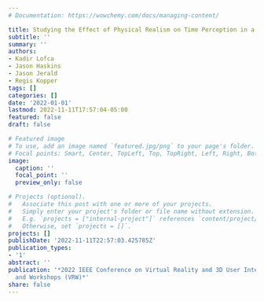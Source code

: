 ```yaml
---
# Documentation: https://wowchemy.com/docs/managing-content/

title: Studying the Effect of Physical Realism on Time Perception in a HAZMAT VR Simulation
subtitle: ''
summary: ''
authors:
- Kadir Lofca
- Jason Haskins
- Jason Jerald
- Regis Kopper
tags: []
categories: []
date: '2022-01-01'
lastmod: 2022-11-11T17:57:04-05:00
featured: false
draft: false

# Featured image
# To use, add an image named `featured.jpg/png` to your page's folder.
# Focal points: Smart, Center, TopLeft, Top, TopRight, Left, Right, BottomLeft, Bottom, BottomRight.
image:
  caption: ''
  focal_point: ''
  preview_only: false

# Projects (optional).
#   Associate this post with one or more of your projects.
#   Simply enter your project's folder or file name without extension.
#   E.g. `projects = ["internal-project"]` references `content/project/deep-learning/index.md`.
#   Otherwise, set `projects = []`.
projects: []
publishDate: '2022-11-11T22:57:03.425785Z'
publication_types:
- '1'
abstract: ''
publication: '*2022 IEEE Conference on Virtual Reality and 3D User Interfaces Abstracts
  and Workshops (VRW)*'
share: false
---
```

